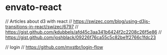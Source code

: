 # envato-react

// Articles about d3 with react
// https://swizec.com/blog/using-d3js-transitions-in-react/swizec/6797
// https://gist.github.com/kdubbels/afd45c3aa341b6424f2c2208c26f5e86
// https://gist.github.com/joshblack/09226f76ca55c5c82be1f2766c1fdc23

// login
// https://github.com/mxstbr/login-flow
